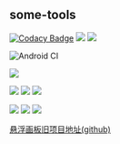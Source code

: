 some-tools
----------------

[![Codacy Badge](https://api.codacy.com/project/badge/Grade/931b7e3905cc49448a14cebf432a6396)](https://app.codacy.com/gh/bczhc/some-tools?utm_source=github.com&utm_medium=referral&utm_content=bczhc/some-tools&utm_campaign=Badge_Grade)
[![](https://img.shields.io/lgtm/grade/java/github/bczhc/some-tools)](https://lgtm.com/projects/g/bczhc/some-tools/context:java)
[![](https://img.shields.io/lgtm/alerts/github/bczhc/some-tools)](https://lgtm.com/projects/g/bczhc/some-tools/alerts/?mode=list)

![Android CI](https://github.com/bczhc/some-tools/workflows/Android%20CI/badge.svg)

![](https://img.shields.io/github/stars/bczhc/some-tools?style=flat-square)

![](https://img.shields.io/github/commit-activity/y/bczhc/some-tools?style=flat-square)
![](https://img.shields.io/github/commit-activity/m/bczhc/some-tools?style=flat-square)
![](https://img.shields.io/github/commit-activity/w/bczhc/some-tools?style=flat-square)

![](https://img.shields.io/github/languages/count/bczhc/some-tools?style=flat-square)
![](https://img.shields.io/github/repo-size/bczhc/some-tools?style=flat-square)
[![](https://img.shields.io/github/issues-closed-raw/bczhc/some-tools?color=red&style=flat-square)](https://github.com/bczhc/some-tools/issues?q=is%3Aissue+is%3Aclosed)

[悬浮画板旧项目地址\(github\)](https://github.com/bczhc/FloatingBoard)
